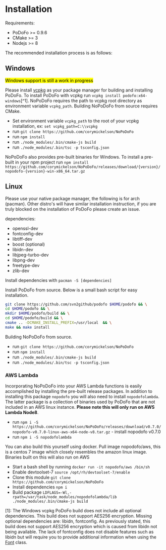 # Installation

Requirements:

 - PoDoFo >= 0.9.6
 - CMake >= 3
 - Nodejs >= 8

The recommended installation process is as follows:

## Windows

<mark>Windows support is still a work in progress</mark>

Please install [vcpkg](https://github.com/Microsoft/vcpkg) as your package manager for building and installing PoDoFo.
To install PoDoFo with vcpkg run `vcpkg install podofo:x64-windows`[^1]. NoPoDoFo requires the path to vcpkg root directory as environment variable `vcpkg_path`.
Building NoPoDoFo from source requires CMake.
 - Set environment variable `vcpkg_path` to the root of your vcpkg installation, ex: `set vcpkg_path=C:\\vcpkg`
 - run `git clone https://github.com/corymickelson/NoPoDoFo`
 - run `npm install`
 - run `./node_modules/.bin/cmake-js build`
 - run `./node_modules/.bin/tsc -p tsconfig.json`

NoPoDoFo also provides pre-built binaries for Windows.
To install a pre-built in your npm project run `npm install https://github.com/corymickelson/NoPoDoFo/releases/download/{version}/nopodofo-{version}-win-x86_64.tar.gz`

## Linux

Please use your native package manager, the following is for arch (pacman). Other distro's will have similar
installation instruction, if you are truly blocked on the installation of PoDoFo please create an issue.

dependencies:
 - openssl-dev
 - fontconfig-dev
 - libtiff-dev
 - boost (optional)
 - libidn-dev
 - libjpeg-turbo-dev
 - libpng-dev
 - freetype-dev
 - zlib-dev

Install dependencies with `pacman -S [dependencies]`

Install PoDoFo from source.
Below is a small bash script for easy installation.

```bash 
git clone https://github.com/svn2github/podofo $HOME/podofo && \
cd $HOME/podofo && \
mkdir $HOME/podofo/build && \
cd $HOME/podofo/build && \
cmake .. -DCMAKE_INSTALL_PREFIX=/usr/local  && \
make && make install
```

Building NoPoDoFo from source.
 - run `git clone https://github.com/corymickelson/NoPoDoFo`
 - run `npm install`
 - run `./node_modules/.bin/cmake-js build`
 - run `./node_modules/.bin/tsc -p tsconfig.json`

### AWS Lambda

Incorporating NoPoDoFo into your AWS Lambda functions is easily accomplished by installing the pre-built release packages.
In addition to installing this package `nopodofo` you will also need to install `nopodofolambda`. The latter package is a collection of
binaries used by PoDoFo that are not included in an AWS linux instance.
__Please note this will only run on AWS Lambda Node8__.
 - run `npm i -S https://github.com/corymickelson/NoPoDoFo/releases/download/v0.7.0/nopodofo-v0.7.0-linux-aws-x64-node-v8.tar.gz` - install nopodofo v0.7.0
 - run `npm i -S nopodofolambda`

You can also build this yourself using docker. Pull image nopodofo/aws, this is a centos 7 image which closely resembles the amazon linux image. Binaries
built on this will also run on AWS

 - Start a bash shell by running `docker run -it nopodofo/aws /bin/sh`
 - Enable devtoolset-7 `source /opt/rh/devtoolset-7/enable`
 - Clone this module `git clone https://github.com/corymickelson/NoPoDoFo`
 - Install dependencies `npm i`
 - Build package `LDFLAGS=-Wl,-rpath=/var/task/node_modules/nopodofolambda/lib ./node_modules/.bin/cmake-js build`


[1]: The Windows vcpkg PoDoFo build does not include all optional dependencies. This build does not support
AES256 encryption. Missing optional dependencies are: libidn, fontconfig. As previously stated, this build does not
support AES256 encryption which is caused from libidn not being available. The lack of fontconfig does not disable
features such as libidn but will require you to provide additional information when using the [Font](font.md) class.
